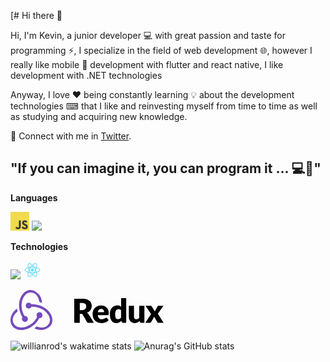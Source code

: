 [# Hi there 👋

Hi, I'm Kevin, a junior developer 💻 with great passion and taste for programming ⚡, 
I specialize in the field of web development 🌐, however I really like mobile 📱 
development with flutter and react native, I like development with .NET technologies

Anyway, I love ❤ being constantly learning 💡 about the development technologies ⌨
that I like and reinvesting myself from time to time as well as studying and acquiring new knowledge.

🐣 Connect with me in [Twitter](https://twitter.com/gkevin_y).

## "If you can imagine it, you can program it ... 💻🌟"

**Languages**

<code><img height="30" src="https://raw.githubusercontent.com/github/explore/80688e429a7d4ef2fca1e82350fe8e3517d3494d/topics/javascript/javascript.png"/></code>
 <code><img height="35" src="https://www.vectorlogo.zone/logos/typescriptlang/typescriptlang-icon.svg"></code>


**Technologies**

 <code><img height="40" src="https://www.vectorlogo.zone/logos/mongodb/mongodb-ar21.svg"></code>
 <code><img height="30" src="https://raw.githubusercontent.com/github/explore/80688e429a7d4ef2fca1e82350fe8e3517d3494d/topics/react-native/react-native.png"/></code>
 

 <svg width="245px" height="64px" viewBox="0 0 245 64" version="1.1" xmlns="http://www.w3.org/2000/svg" xmlns:xlink="http://www.w3.org/1999/xlink">
    <!-- Generator: Sketch 46.2 (44496) - http://www.bohemiancoding.com/sketch -->
    <title>redux</title>
    <desc>Created with Sketch.</desc>
    <defs></defs>
    <g id="Page-1" stroke="none" stroke-width="1" fill="none" fill-rule="evenodd">
        <g id="Logos" transform="translate(-31.000000, -33.000000)">
            <g id="redux" transform="translate(31.000000, 33.000000)">
                <g id="redux-logo-figure" fill="#764ABC">
                    <path d="M35.3557463,22.8013908 C36.606314,22.8189801 37.7201652,22.8684099 38.4477954,22.9316314 C41.5797211,23.2037548 44.5098275,23.8239718 46.9685913,24.6739399 C50.7253494,25.9726105 54.2230057,27.8954642 57.4615602,30.4425009 C60.1982075,32.8725748 62.0524588,34.8603856 63.024314,36.4059332 C63.6014474,37.3237521 64.6176474,38.7806332 65.3902478,40.687118 C65.6053651,41.217946 65.9297615,41.9864091 66.2254814,43.0027246 C66.3511788,43.434715 66.5331152,44.1830818 66.7712906,45.247825 C66.9136406,46.6027639 66.9892844,47.5627581 66.998222,48.1278077 C67.0168374,49.3047108 66.8857248,50.2769332 66.7712906,50.9768895 C66.6460004,51.743248 66.4510679,52.6880851 66.0246341,53.7491544 C65.862269,54.1531576 65.5426305,54.7968531 65.0657185,55.680241 C63.7047822,57.6450575 62.2142226,59.1969557 60.5940396,60.3359356 C58.9738566,61.4749155 56.9032887,62.4347283 54.3823359,63.2153742 C52.2294054,63.9029267 49.5984285,64.0993575 46.4894052,63.8046668 C45.082061,63.6712708 43.4612003,63.2943269 42.0573958,62.8772056 C41.1287844,62.6012814 39.8081697,62.0818421 38.0955518,61.3188878 L41.9131726,58.2672095 C42.8711046,58.6617333 43.5735993,58.9287066 44.0206568,59.0681295 C45.1784744,59.4292158 46.241936,59.6175243 46.9685913,59.7458813 C47.6191025,59.8607882 48.3995261,59.9547285 49.321483,59.992109 C49.7910841,60.0111489 50.5766493,60.0111489 51.6781787,59.992109 C52.7813085,59.8224764 53.5584688,59.677946 54.0096597,59.5585176 C55.1907151,59.2458971 56.066829,58.8291129 56.7349015,58.4725262 C57.3660241,58.1356616 58.1478654,57.6704518 58.912704,56.9786215 C59.2518491,56.6718498 59.7621911,56.1167947 60.4437301,55.3134564 C61.3207916,54.0355606 61.8933731,53.1059595 62.1614748,52.5246531 C62.6184444,51.5338371 62.7878559,50.5172639 62.9067184,49.8267026 C63.046656,49.0136996 63.1958501,47.928569 63.024314,46.6186702 C62.9560541,46.0974181 62.7431792,45.234914 62.3856891,44.0311577 C61.8133611,42.3026676 61.1660415,40.8977662 60.4437301,39.8164534 C59.3602631,38.1944842 58.5798907,37.2022426 57.8905345,36.4059332 C57.1221376,35.5183202 55.9174947,34.3869895 54.3823359,33.240988 C53.7602441,32.7765943 52.7030785,32.0704441 51.2108391,31.1225376 C49.7709501,30.3228153 48.6638988,29.7561543 47.889685,29.4225546 C46.035202,28.6234795 43.9610911,27.9781527 42.75058,27.6894947 C41.5200988,27.3960746 39.4938173,27.0328904 37.3938903,26.9008697 C36.8475681,26.8665229 35.9146918,26.7594141 34.9824181,26.7697586 C34.6517449,26.7734278 34.1659808,26.8038757 33.5251255,26.8611025 C32.7992208,28.56542 31.1103348,29.7600953 29.1427309,29.7600953 C26.5127502,29.7600953 24.3807297,27.6256765 24.3807297,24.9927375 C24.3807297,22.3597985 26.5127502,20.2253797 29.1427309,20.2253797 C30.9834448,20.2253797 32.5802305,21.2709353 33.3728542,22.8011823 C34.2705482,22.7953545 34.9315122,22.7954239 35.3557463,22.8013908 Z" id="Combined-Shape"></path>
                    <path d="M45.1670646,46.7353745 C44.5263093,47.8108216 43.926385,48.7518153 43.5077128,49.3510597 C41.7056297,51.9303767 39.7032571,54.1606694 37.7378238,55.8674328 C34.734828,58.4752054 31.3212683,60.5462454 27.4971445,62.0805526 C24.025294,63.2381878 21.3775511,63.8519175 19.553916,63.9217418 C18.4709557,63.9632067 16.7018711,64.1158112 14.665549,63.8324129 C14.09857,63.7535055 13.2712808,63.6505255 12.2438446,63.3987567 C11.8071273,63.291741 11.0684878,63.0752964 10.0279262,62.7494227 C8.78416163,62.1953706 7.91554776,61.7809565 7.42208459,61.5061806 C6.39428383,60.9338685 5.61850716,60.3340827 5.07000655,59.88489 C4.46947175,59.3930841 3.74931693,58.7516591 3.04437202,57.8514064 C2.77596353,57.5086343 2.37879392,56.9096599 1.85286319,56.0544834 C0.833255257,53.8921436 0.235823444,51.8238797 0.0605677468,49.8496915 C-0.114687951,47.8755033 0.0903894638,45.6004151 0.67579999,43.0244268 C1.15768871,40.8140604 2.30371159,38.4347888 4.11386864,35.886612 C4.93326233,34.733143 6.07022275,33.5163293 7.13338112,32.5077919 C7.83665643,31.8406482 8.946749,30.9553953 10.4636588,29.8520333 L11.1950018,34.6877489 C10.3744246,35.3210136 9.79199885,35.7965896 9.4477246,36.1144769 C8.55610136,36.9377613 7.86119651,37.7656279 7.38664387,38.3314592 C6.96181825,38.8379988 6.49015492,39.4676557 5.99664335,40.2483018 C5.74527202,40.6459258 5.35233257,41.3270106 4.81782501,42.2915562 C4.41283951,43.3327856 4.14918052,44.0788487 4.02684803,44.5297453 C3.70662563,45.7100302 3.62907788,46.6780128 3.60349759,47.4355249 C3.5793321,48.1511403 3.59084696,49.0616013 3.80698334,50.0706313 C3.90282264,50.5180559 4.12789311,51.2380499 4.48219474,52.2306132 C5.1493771,53.6299733 5.66744675,54.5912019 6.03640368,55.1142992 C6.66527755,56.0058998 7.46027818,56.6610662 7.9984334,57.1094006 C8.63200759,57.6372281 9.49645038,58.3091447 10.7158362,58.8153725 C11.2010701,59.0168173 12.0539593,59.2635069 13.2745037,59.5554413 C15.0566134,59.9234783 16.5962011,60.0647032 17.8932666,59.979116 C19.838865,59.8507351 21.0878906,59.6702734 22.1218307,59.4707565 C23.2743209,59.2483633 24.8559339,58.7696037 26.615567,58.0116223 C27.3286224,57.7044658 28.468517,57.1409787 30.0352508,56.3211609 C31.4475607,55.4726388 32.4916945,54.7961562 33.1676524,54.291713 C34.786782,53.0834144 36.3827159,51.6078244 37.2380172,50.7026406 C38.1074285,49.7825239 39.4352726,48.2073305 40.5999058,46.4527049 C40.9028997,45.9962171 41.4622158,45.2409681 41.9195866,44.4275148 C42.0818139,44.1389867 42.2984434,43.7026053 42.569475,43.1183707 C41.4576597,41.6368526 41.2685707,39.5752512 42.2527654,37.8693392 C43.5682809,35.5891468 46.4818381,34.8078952 48.7603776,36.1243649 C51.0389171,37.4408346 51.8196024,40.3565054 50.504087,42.6366978 C49.5833626,44.2325962 47.8798295,45.094231 46.159087,45.0163118 C45.7151041,45.7975262 45.3844301,46.3705471 45.1670646,46.7353745 Z" id="Combined-Shape"></path>
                    <path d="M18.1543989,41.9383107 C17.563321,40.8351981 17.0663666,39.8363191 16.7687579,39.168805 C15.4877662,36.2956362 14.608833,33.430419 14.1592445,30.8664117 C13.4723159,26.9488517 13.4564903,22.9555807 14.1117679,18.8865987 C14.9082295,15.313606 15.7461187,12.7272835 16.6254357,11.127631 C17.1476154,10.1776821 17.9279448,8.58218594 19.2193002,6.98201613 C19.5788559,6.53647627 20.0930801,5.88012304 20.8378014,5.12875372 C21.1543492,4.80938011 21.7200962,4.28745753 22.5350425,3.56298598 C23.6500514,2.78175121 24.4522786,2.25030338 24.9417241,1.96864248 C25.9611567,1.38199021 26.8743339,1.02558456 27.5414981,0.786528298 C28.2719535,0.524793673 29.1921484,0.237519493 30.3261788,0.0965430799 C30.7579621,0.0428661661 31.4754732,0.0106851395 32.4787121,0 C34.8556763,0.238988496 36.9346632,0.791544052 38.7156726,1.65766667 C40.496682,2.52378928 42.3395319,3.87095086 44.2442223,5.6991514 C45.8890929,7.25034742 47.3366105,9.45797526 48.586775,12.3220349 C49.15268,13.6184928 49.6092982,15.2198658 49.9255477,16.6507264 C50.1347456,17.5972353 50.3212406,19.004868 50.4850327,20.8736246 L45.9669514,19.0110883 C45.8471755,17.9814394 45.7398085,17.2371822 45.6448505,16.7783167 C45.3989222,15.5899179 45.0477656,14.5678392 44.8075496,13.8696121 C44.5925052,13.2445502 44.2961391,12.5159403 43.8817122,11.6908606 C43.6706228,11.2706041 43.2896718,10.58302 42.7388592,9.62810807 C42.0556721,8.74477663 41.5524962,8.13459235 41.2293314,7.79755523 C40.3834023,6.91531338 39.5943257,6.35045915 38.9587411,5.93852463 C38.3583097,5.5493735 37.5726318,5.09050198 36.5971625,4.75633871 C36.1646194,4.60816385 35.432089,4.43046964 34.3995714,4.22325605 C32.8575359,4.07489013 31.7675188,4.0242344 31.1295199,4.07128885 C30.0420736,4.15149147 29.0715669,4.49586866 28.4104654,4.72649598 C27.6321456,4.99801526 26.6115328,5.39331294 25.5500365,6.17826583 C25.127632,6.49062456 24.4771471,7.09494088 23.5985819,7.99121479 C22.3656508,9.32983057 21.4518604,10.5772649 20.8572108,11.7335177 C19.9652363,13.4678969 19.4765792,14.6318027 19.1150042,15.6210905 C18.7119714,16.7238086 18.3075139,18.3264733 18.0505159,20.2255396 C17.9463728,20.9950975 17.8419501,22.2626254 17.7372481,24.0281233 C17.736653,25.6759863 17.7783172,26.9195777 17.8622408,27.7588976 C18.0632639,29.7693299 18.5051491,31.8974861 18.8399233,33.0969055 C19.1802204,34.3161118 19.8454671,36.2656705 20.7484341,38.167661 C20.9833523,38.6624876 21.342141,39.5309169 21.8032764,40.3418978 C21.966839,40.629549 22.2290124,41.0399695 22.5897966,41.5731592 C24.4311673,41.3825664 26.294164,42.2818315 27.2483313,44.0040224 C28.5237108,46.3059739 27.6924063,49.2064707 25.3915609,50.4824632 C23.0907154,51.7584558 20.1916123,50.9267517 18.9162328,48.6248002 C18.0235993,47.0136727 18.1629354,45.1093449 19.1157979,43.673984 C18.6753786,42.8910809 18.3549122,42.3125232 18.1543989,41.9383107 Z" id="Combined-Shape"></path>
                </g>
                <g id="redux-logo-text" transform="translate(102.000000, 13.000000)" fill="#000000">
                    <path d="M0.00218477722,1.07934584 L14.3678347,1.07934584 C15.5854492,1.13514719 16.4797041,1.20656895 17.0505995,1.29361112 C17.6214948,1.38065329 18.4380148,1.57006666 19.5001594,1.86185122 C21.0548965,2.40224784 22.1916117,2.88743746 22.9103051,3.31742007 C23.6289985,3.74740268 24.5501934,4.49342743 25.6738899,5.5554943 C26.5711127,6.84821964 27.1549788,7.91756667 27.4254881,8.76353539 C27.6959974,9.60950412 27.8735041,10.9212123 27.9580083,12.6986599 C27.8191722,14.492058 27.5807887,15.8245494 27.2428578,16.6961341 C26.9049268,17.5677188 26.1576025,18.7775451 25.0008849,20.3256131 C24.2304986,21.1041376 23.6016224,21.6532989 23.114256,21.973097 C22.6268897,22.2928951 21.7173743,22.7720641 20.3857097,23.4106042 C20.8874921,23.7459444 21.2463069,23.9996319 21.4621542,24.1716666 C21.6780015,24.3437013 21.9634337,24.6034917 22.3184507,24.9510379 L23.3626663,26.2300318 L31.4114564,39.4503149 L22.9103051,39.4503149 C22.2155255,39.4113403 21.7328086,39.326283 21.4621542,39.1951429 C21.1914999,39.0640028 20.832685,38.7413128 20.3857097,38.2270729 L13.7382973,26.7141492 C13.3313633,26.1189968 13.024335,25.7484174 12.8172125,25.602411 C12.6100901,25.4564046 12.2486859,25.3557873 11.7330001,25.3005592 L8.84975518,25.3005592 L8.84975518,39.4503149 L0.00218477722,39.4503149 L0.00218477722,1.07934584 Z M8.87171759,7.71895891 L8.87171759,19.1328471 L13.0362186,19.1328471 C17.117344,18.7984471 19.1645547,16.8566619 19.1778508,13.3074917 C19.1911468,9.7583214 17.1439361,7.89547715 13.0362186,7.71895891 L8.87171759,7.71895891 Z" id="Combined-Shape"></path>
                    <path d="M42.8566888,11.7053082 C47.0561389,11.7053082 50.3041184,13.1459114 52.6006271,16.0271178 C54.8971357,18.9083242 55.6962032,22.3745126 54.9978294,26.4256829 C54.8341794,26.8344749 54.6310242,27.0836482 54.3883637,27.1732028 C54.1457032,27.2627575 53.549791,27.3084828 52.6006271,27.3103786 L37.6795449,27.3103786 C37.9223294,30.57628 39.2261912,32.6366738 41.5911304,33.4915598 C43.6858873,34.2487795 46.1849384,33.831618 49.1934308,32.3201623 C49.4521214,32.1901971 49.8652823,31.9897263 50.4329135,31.7187501 C50.9175388,31.6048123 51.2839254,31.563167 51.5320732,31.5938142 C51.780221,31.6244614 52.0956714,31.7503162 52.4784245,31.9713785 L54.9978294,35.2308475 C53.6796038,37.0034 51.7448043,38.2935949 49.1934308,39.1014325 C46.6420573,39.90927 44.0432834,40.1579287 41.397109,39.8474086 C37.612293,39.3500912 34.6701513,37.8112375 32.5706841,35.2308475 C30.4712168,32.6504575 29.3996429,29.3880112 29.3559623,25.4435086 C29.2934247,21.8870092 30.41413,18.7482122 32.7180784,16.0271178 C35.0220268,13.3060234 38.4015636,11.8654202 42.8566888,11.7053082 Z M37.7431874,22.5083435 L47.8642298,22.5083435 C47.8642298,20.898917 47.4209787,19.6199328 46.5344764,18.6713908 C45.6479741,17.7228489 44.4043848,17.2889367 42.8037086,17.3696543 C41.1599411,17.4637513 39.9567177,17.9785648 39.1940385,18.914095 C38.4313592,19.8496251 37.9477422,21.0477079 37.7431874,22.5083435 Z" id="Combined-Shape"></path>
                    <path d="M74.9700332,0.00873064108 L83.137552,0.00873064108 L83.137552,39.4479495 L77.5842518,39.4479495 C76.9552653,39.3458317 76.5326686,39.1318443 76.3164618,38.8059875 C76.100255,38.4801306 75.7914929,37.591848 75.3901754,36.1411397 C73.024341,38.6457909 70.2961405,39.9168796 67.2055741,39.9544058 C64.1150077,39.991932 61.5987192,38.7208433 59.6567086,36.1411397 C57.8017797,33.4724706 56.8986627,29.9629411 56.9473578,25.612551 C56.9960529,21.262161 58.1863824,17.8294964 60.5183463,15.3145573 C62.0478232,13.4163994 64.2768992,12.2145332 67.2055741,11.7089588 C70.134249,11.2033843 72.7224021,11.9312744 74.9700332,13.892629 L74.9700332,0.00873064108 Z M74.8760792,19.4696741 C74.1865923,18.6984544 73.538241,18.1986607 72.9310251,17.970293 C72.3238093,17.7419252 71.3700828,17.6391937 70.0698459,17.6620983 C67.5826664,17.9948369 66.1244158,19.6835144 65.6950941,22.728131 C65.4938699,24.1551513 65.366255,25.5246722 65.46124,27.3698633 C65.504289,28.2061398 65.7271966,29.4248585 66.1299627,31.0260192 C66.6474461,32.7981753 67.9607405,33.676709 70.0698459,33.6616201 C72.1789513,33.6465313 73.781029,32.7679976 74.8760792,31.0260192 L74.8760792,19.4696741 Z" id="Combined-Shape"></path>
                    <path d="M112.222561,12.1499964 L112.222561,39.5232684 L106.658394,39.5232684 C106.049258,39.3363674 105.639342,39.088637 105.428647,38.7800771 C105.217951,38.4715172 104.963431,37.7461929 104.665086,36.6041042 C102.388613,38.822845 99.7403291,39.9381209 96.7202335,39.9499319 C93.700138,39.961743 91.2580555,38.846467 89.3939861,36.6041042 C88.4722907,35.0668837 87.9039639,33.8251471 87.6890059,32.8788945 C87.4740478,31.9326419 87.3643324,30.1896142 87.3598596,27.6498115 L87.3598596,12.1499964 L95.6062566,12.1499964 L95.6062566,29.9111303 C95.706803,32.0008987 96.5781256,33.2672984 98.2202243,33.7103293 C99.862323,34.1533602 101.786062,33.4699415 103.991443,31.6600731 L103.991443,12.1499964 L112.222561,12.1499964 Z" id="Path-11"></path>
                    <path d="M114.15314,12.1268384 L122.662631,12.1268384 C123.114387,12.2941543 123.415111,12.4457662 123.564803,12.5816741 C123.714496,12.717582 123.903954,12.9875256 124.13318,13.3915049 L128.859114,21.2137983 L133.439284,12.9734473 C133.718139,12.6490945 133.951317,12.4351208 134.138818,12.3315261 C134.326318,12.2279315 134.603912,12.1597023 134.971598,12.1268384 L142.649067,12.1268384 L133.800598,24.9668851 L142.972704,39.4842841 L134.620048,39.4842841 C134.116449,39.3784569 133.745434,39.2239886 133.507003,39.0208791 C133.268572,38.8177697 132.947209,38.3824309 132.542915,37.7148629 L127.935207,29.8068093 L123.200197,38.0252362 C122.819788,38.5844703 122.522918,38.9488107 122.309586,39.1182573 C122.096255,39.2877039 121.780817,39.4097128 121.363273,39.4842841 L113.721792,39.4842841 L122.873557,25.4156115 L114.056944,12.1268384 L114.15314,12.1268384 Z" id="Path-12"></path>
                </g>
            </g>
        </g>
    </g>
</svg>



![willianrod's wakatime stats](https://github-readme-stats.vercel.app/api/wakatime?username=kevinShogun&hide_progress=false&layout=compact)
![Anurag's GitHub stats](https://github-readme-stats.vercel.app/api?username=kevinShogun&show_icons=true&theme=dark)
<!--
**kevinShogun/kevinShogun** is a ✨ _special_ ✨ repository because its `README.md` (this file) appears on your GitHub profile.

Here are some ideas to get you started:

- 🔭 I’m currently working on ...
- 🌱 I’m currently learning ...
- 👯 I’m looking to collaborate on ...
- 🤔 I’m looking for help with ...
- 💬 Ask me about ...
- 📫 How to reach me: ...
- 😄 Pronouns: ...
- ⚡ Fun fact: ...
-->
